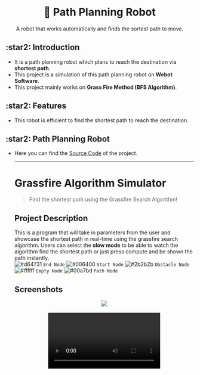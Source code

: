 <h1 align="center"> 🤖 Path Planning Robot </h1>
<p align="center"> A robot that works automatically and finds the sortest path to move. </p>

<h2> :star2: Introduction </h2>
<ul>
  <li> It is a path planning robot which plans to reach the destination via <b>shortest path</b>.</li>
  <li> This project is a simulation of this path planning robot on <b>Webot Software</b>.</li>
  <li> This project mainly works on <b>Grass Fire Method (BFS Algorithm)</b>.</li>
</ul>

<h2> :star2: Features </h2>
<ul>
  <li> This robot is efficient to find the shortest path to reach the destination.</li>
</ul>

<h2> :star2: Path Planning Robot </h2>
<ul>
  <li> Here you can find the <a href="https://github.com/ShivaniBhadouria/Path-Planning-Robot/blob/main/code.cpp">Source Code</a> of the project.</li>
 
---
# Grassfire Algorithm Simulator
> Find the shortest path using the Grassfire Search Algorithm!

## Project Description

This is a program that will take in parameters from the user and showcase the shortest path in real-time using the grassfire search algorithm. Users can select the <b>slow mode</b> to be able to watch the algorithm find the shortest path or just press compute and be shown the path instantly.
<br>
![#d64731](https://placehold.co/15x15/d64731/d64731.png) `End Node` ![#006400](https://placehold.co/15x15/006400/006400.png) `Start Node` ![#2b2b2b](https://placehold.co/15x15/2b2b2b/2b2b2b.png) `Obstacle Node` ![#ffffff](https://placehold.co/15x15/ffffff/ffffff.png) `Empty Node` ![#00a7bd](https://placehold.co/15x15/00a7bd/00a7bd.png) `Path Node`

## Screenshots
<div align="center">
  <img src="https://user-images.githubusercontent.com/60556017/223005311-76f5cece-0c1c-412f-986d-919261be6103.png" align="center"/>
  <br>
  <br>
  <video src="https://user-images.githubusercontent.com/60556017/223005258-fa1d7b9b-7aa6-4a0d-95e1-7a2a6bee8d40.mp4"/
</div>



